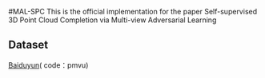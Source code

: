 #MAL-SPC
This is the official implementation for the paper Self-supervised 3D Point Cloud Completion via Multi-view Adversarial Learning

## Dataset
[Baiduyun](https://pan.baidu.com/s/1rkLvKgEaUc_YU1yIoA8uAQ)( 
code：pmvu)
